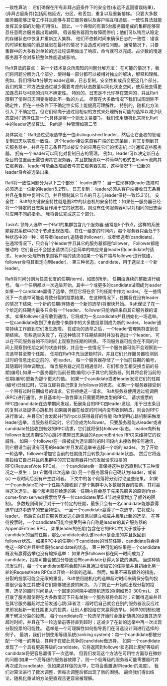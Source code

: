 一致性算法：
它们确保在所有非拜占庭条件下的安全性(永远不返回错误结果)，(非拜占庭条件)包括网络延迟，分区，和丢包，重复以及重新排序。
只要大多数服务器能够正常工作并且能够与其它服务器以及客户端互相通信，一致性算法就能发挥其全部的功能(可用性)。
因此，一个典型的有着5台服务器组成的集群能够容忍任意两台服务器出现故障。
假设服务器因为故障而停机；他们可以稍后从稳定的存储状态中恢复并重新加入集群。
他们不依赖时间来确保日志的一致性：错误的时钟和极端的消息延迟在最坏的情况下会造成可用性问题。
通常情况下，只要集群中的大多数对单轮的远过程调用做出了响应，命令就可以完成。占少数的慢速服务器不会对系统整体性能造成影响。

Raft算法的要点：
第一个技术是众所周知的问题分解方法：
在可能的情况下，我们将问题分解为几个部分，使得每一部分都可以被相对独立的解决，解释和理解。
例如，我们将Raft分解为leader选举，日志复制，安全性和成员变更这几个部分。
我们的第二种方法是通过减少需要考虑的状态数量以简化状态空间，使系统变得更加连贯并尽可能的消除不确定性。
特别的，日志是不允许存在空洞的，并且Raft限制了使得日志间变得彼此不一致的方式。
尽管在大多数情况下我们试图消除不确定性，但在一些条件下不确定性实际上能提高可理解性。
特别的，随机化方法引入了不确定性，但它们倾向于通过用相似的方式来处理所有可能的选择以减少状态空间("选择任意一个;具体是哪一个则无关紧要")。
我们使用随机化来简化Raft中的leader选举算法。
Raft是一种管理如第二节

具体实现：
Raft通过受限选举出一位distinguished leader，然后让它全权的管理复制日志以实现一致性。
这个leader接受来自客户端的日志条目，将其复制到其它服务器中，并且在日志条目可以被安全的应用在它们的状态机上时通知这些服务器。
拥有一个leader可以简化对复制日志的管理。
例如，leader可以决定新日志条目的位置而无需咨询其它服务器，并且数据流以一种简单的形式由leader流向其它服务器。
leader可能会故障或者与其它服务器失联，这种情况下一位新的leader将会被选举出来。

Raft将一致性问题分为以下三个部分：
leader选举： 当一位现存的leader故障时必须选出一位新的leader(5.2节)。
日志复制： leader必须从客户端接收日志条目并且在集群中复制它们，并且强制其它节点的日志与leader保持一致(5.3节)。
安全性： Raft的关键安全特性就是图3中的状态机的安全特性：如果任一服务器已经将一个特定的日志条目作用于它的状态机，则没有任何服务器可以对相同的日志索引应用不同的指令。
我将尝试完成这三个部分。

TaskA:
领导人选举
一个Raft的集群包含几个服务器;通常是5个节点，这样的系统能容忍系统中的2个节点出现故障。
在任一给定的时间内，每个服务器只会处于3种状态中的一种：领导者(leader),追随者(follower)，或者候选者(candidate)。
在通常情况下，只会有1个leader并且其它的服务器都是follower。
Follower都是被动的: 它们自己不会提出请求而只会简单的响应来自leader和candidate的请求。
leader处理所有来自客户端的请求(如果一个客户端与follower进行联络，follower会将其重定向到leader)。
第三种状态，candidate，用于选举出一个新leader。

Raft将时间分割为任意长度的任期(term)，如图5所示。
任期由连续的整数进行编号。
每一个任期都以一次选举开始，其中一个或更多的candidate试图成为leader
如果一个candidate赢得了选举，然后它将在余下的任期中作为leader。
在一些情况下一次选举可能会导致分裂的投票结果。
在这种情况下，任期将在没有leader的情况下结束; 一个新的任期(伴随者一个新的选举)将很快开始。
Raft保证了在一个给定的任期内最多只会有一个leader。
follower只能响应来自其它服务器的请求。
如果follower没有收到通信，它将成为一名candidate并且初始化一场选举。
一位candidate收到了来自整个集群中的大多数投票则成为新的leader。
leader通常持续工作直到它们发生故障。
在成功的选举之后，一个leader管理集群直到任期结束。
有些选举失败了，在这种情况下任期结束时并没有选出一个leader。
可以在不同服务器的不同时间上观察到任期的转换。
不同服务器可能会在不同的时间上观察到任期之间的状态转换，并且在一些情况下一个服务器可能不会观察到一次选举甚至整个任期。
任期在Raft中充当逻辑时钟，并且它们允许服务器检测到过时的信息比如之前的、老leader。
每一个服务器存储了一个当前任期的编号，其随着时间单调增加。
每当服务器之间互相通信时，它们都会互相交换当前的任期(编号);如果一个服务器的当前任期(编号)小于其它的服务器，则其将会将当前的任期(编号)更新为那个更大的值。
如果一个candidate或者leader发现它们的任期(编号)已经过时，它将立即将自己恢复为follower的状态。
如果一个服务器接受到一个带有过时任期编号的请求，它将拒绝这一请求。
Raft服务器使用远过程调用(RPC)进行通信，并且基本的一致性算法只需要两种类型的RPC。
请求投票的RPC由candidate在选举期间发起，拓展条目的RPC由leader发起，用于日志条目的复制以及提供心跳机制
如果服务器在给定的时间内没有收到响应，则会对RPC进行重试，并且它们会发起并行的rpc以获得最好的性能
Raft使用心跳机制来触发leader选举。当服务器启动时，它们会成为follower。
只要服务器能从leader或者candidate处接收到有效的RPC请求，它们就将保持follower状态。
leader向所有follower发送周期性的心跳(不携带日志条目的AppendEntries RPC)来维持它的权威性。
如果一个follower在一段被成为选举超时的时间段内未接收到任何通信，则它假设当前没有可用的leader并且发起选举来选择一个新的leader。
为了开始一轮选举，follower增加它当前的任期值并且转换为candidate状态。
然后它将选票投给它自己并且向集群中的其它服务器并行的发起请求投票的RPC(RequestVote RPCs)。
一个candidate会一直保持这种状态直到以下三种情况之一发生：
(a) 它赢得此次选举 (b) 另一个服务器将自己确认为leader，或者 (c) 一段时间后没有产生胜利者。
下文中的各个段落将分别讨论这些结果。
如果一个candidate在同一个任期内接收到了整个集群中大多数服务器的投票，其将赢得这次选举。
每个服务器在给定的某一任期内将会基于先来先服务的原则(first-come-first-served)投票给至多一位candidate(第5.4节对投票增加了额外的限制)。
多数规则确保了对于一个特定的任期，最多只会有一名candidate能够赢得选举(图3中选举的安全特性)。
一旦一个candidate赢得了一次选举，它将成为leader。
然后它向其它服务器发送心跳信息以建立权威并且阻止新的选举。
在等待投票时，一个candidate可能会接受到来自自称是leader的其它服务器的AppendEntries RPC。
如果leader的任期(包含在它的RPC中)大于或等于candidate的当前任期，那么candidate承认该leader是合法的并且返回到follower状态。
如果RPC中的任期小于candidate的当前任期，candidate将会拒绝这一RPC并且继续保持candidate的状态。
第三种可能的结果是一个candidate既没有赢得选举也没有输掉选举：
如果许多follower都在同一时间成为了candidate，投票可能会被瓜分导致没有candidate获得大多数的选票。
当这种情况发生时，每一个candidate都将会超时并且通过增加它的任期值并且初始化另一轮的RequestVote RPCs以开始一轮新的选举。
然而，如果不采取额外的措施，分裂的投票可能会无限的重复。
Raft使用随机化的选举超时时间来确保分裂的投票很少会发生并使得它们能够被迅速的解决。
为了防止一开始就出现分裂的投票，选举的超时时间是从一个固定的间隔中被随机选取的(例如150-300ms)。
这打散了服务器使得在大多数情况下只有单独一个服务器将会超时；它赢得选举并且在其它服务器超时之前发送心跳(译者注：超时后自己就会在别的服务器没反应过来前发起新一轮任期更大的投票，让别人都投给它来赢得选举)。
同样的机制也被用于解决分裂的投票。
每个candidate在一轮选举开始时会重新随机的设置其选举超时时间，并且在下一轮选举前等待直到超时；这减少了在新的选举中再一次出现分裂投票的可能性。
选举是一个可理解性如何指导我们在可选设计间进行选择的例子。
最初，我们计划使用等级系统(ranking system)：每一个candidate都被分配一个唯一的等级，其用于在彼此竞争的candidate做选择。
如果一个candidate发现了一个具有更高等级的candidate，它将返回到follower状态因此更好等级的candidate将更容易赢得下一次选举。
但我们发现这个方法在可用性方面存在微妙的问题(如果一个高等级的服务器故障了，则一个低等级的服务器可能需要超时并再次成为candidate，但如果这样做的太早，它将会重置选举leader的进度)。
我们对算法进行了数次调整，但每次调整后都出现了新的困境。
最终我们得出结论，随机化重试的方法更直观且更容易被理解。